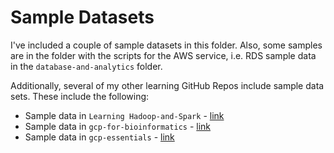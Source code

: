 # Sample Datasets 

I've included a couple of sample datasets in this folder.  Also, some samples are in the folder with the scripts for the AWS service, i.e. RDS sample data in the `database-and-analytics` folder.

Additionally, several of my other learning GitHub Repos include sample data sets.
These include the following:
- Sample data in `Learning Hadoop-and-Spark` - [link](https://github.com/lynnlangit/learning-hadoop-and-spark/tree/master/0b-Example-Datasets)
- Sample data in `gcp-for-bioinformatics` - [link](https://github.com/lynnlangit/gcp-for-bioinformatics/tree/master/1_Files_%26_Data/genomic-data-samples)
- Sample data in `gcp-essentials` - [link](https://github.com/lynnlangit/gcp-essentials/tree/master/7_sample_data)